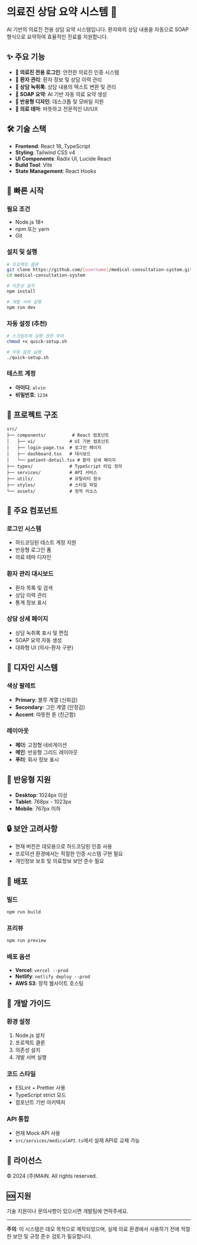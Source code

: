 # 의료진 상담 요약 시스템 🏥

AI 기반의 의료진 전용 상담 요약 시스템입니다. 환자와의 상담 내용을 자동으로 SOAP 형식으로 요약하여 효율적인 진료를 지원합니다.

## ✨ 주요 기능

- **🔐 의료진 전용 로그인**: 안전한 의료진 인증 시스템
- **👥 환자 관리**: 환자 정보 및 상담 이력 관리
- **📝 상담 녹취록**: 상담 내용의 텍스트 변환 및 관리
- **🎯 SOAP 요약**: AI 기반 자동 의료 요약 생성
- **📱 반응형 디자인**: 데스크톱 및 모바일 지원
- **🎨 의료 테마**: 따뜻하고 전문적인 UI/UX

## 🛠 기술 스택

- **Frontend**: React 18, TypeScript
- **Styling**: Tailwind CSS v4
- **UI Components**: Radix UI, Lucide React
- **Build Tool**: Vite
- **State Management**: React Hooks

## 🚀 빠른 시작

### 필요 조건
- Node.js 18+
- npm 또는 yarn
- Git

### 설치 및 실행

```bash
# 프로젝트 클론
git clone https://github.com/[username]/medical-consultation-system.git
cd medical-consultation-system

# 의존성 설치
npm install

# 개발 서버 실행
npm run dev
```

### 자동 설정 (추천)
```bash
# 스크립트에 실행 권한 부여
chmod +x quick-setup.sh

# 자동 설정 실행
./quick-setup.sh
```

### 테스트 계정
- **아이디**: `alvin`
- **비밀번호**: `1234`

## 📁 프로젝트 구조

```
src/
├── components/          # React 컴포넌트
│   ├── ui/             # UI 기본 컴포넌트
│   ├── login-page.tsx  # 로그인 페이지
│   ├── dashboard.tsx   # 대시보드
│   └── patient-detail.tsx # 환자 상세 페이지
├── types/              # TypeScript 타입 정의
├── services/           # API 서비스
├── utils/              # 유틸리티 함수
├── styles/             # 스타일 파일
└── assets/             # 정적 리소스
```

## 🔧 주요 컴포넌트

### 로그인 시스템
- 하드코딩된 테스트 계정 지원
- 반응형 로그인 폼
- 의료 테마 디자인

### 환자 관리 대시보드
- 환자 목록 및 검색
- 상담 이력 관리
- 통계 정보 표시

### 상담 상세 페이지
- 상담 녹취록 표시 및 편집
- SOAP 요약 자동 생성
- 대화형 UI (의사-환자 구분)

## 🎨 디자인 시스템

### 색상 팔레트
- **Primary**: 블루 계열 (신뢰감)
- **Secondary**: 그린 계열 (안정감)
- **Accent**: 따뜻한 톤 (친근함)

### 레이아웃
- **헤더**: 고정형 네비게이션
- **메인**: 반응형 그리드 레이아웃
- **푸터**: 회사 정보 표시

## 📱 반응형 지원

- **Desktop**: 1024px 이상
- **Tablet**: 768px - 1023px
- **Mobile**: 767px 이하

## 🔒 보안 고려사항

- 현재 버전은 데모용으로 하드코딩된 인증 사용
- 프로덕션 환경에서는 적절한 인증 시스템 구현 필요
- 개인정보 보호 및 의료정보 보안 준수 필요

## 🚀 배포

### 빌드
```bash
npm run build
```

### 프리뷰
```bash
npm run preview
```

### 배포 옵션
- **Vercel**: `vercel --prod`
- **Netlify**: `netlify deploy --prod`
- **AWS S3**: 정적 웹사이트 호스팅

## 🧪 개발 가이드

### 환경 설정
1. Node.js 설치
2. 프로젝트 클론
3. 의존성 설치
4. 개발 서버 실행

### 코드 스타일
- ESLint + Prettier 사용
- TypeScript strict 모드
- 컴포넌트 기반 아키텍처

### API 통합
- 현재 Mock API 사용
- `src/services/medicalAPI.ts`에서 실제 API로 교체 가능

## 📄 라이선스

© 2024 (주)MAiN. All rights reserved.

## 🆘 지원

기술 지원이나 문의사항이 있으시면 개발팀에 연락주세요.

---

**주의**: 이 시스템은 데모 목적으로 제작되었으며, 실제 의료 환경에서 사용하기 전에 적절한 보안 및 규정 준수 검토가 필요합니다.